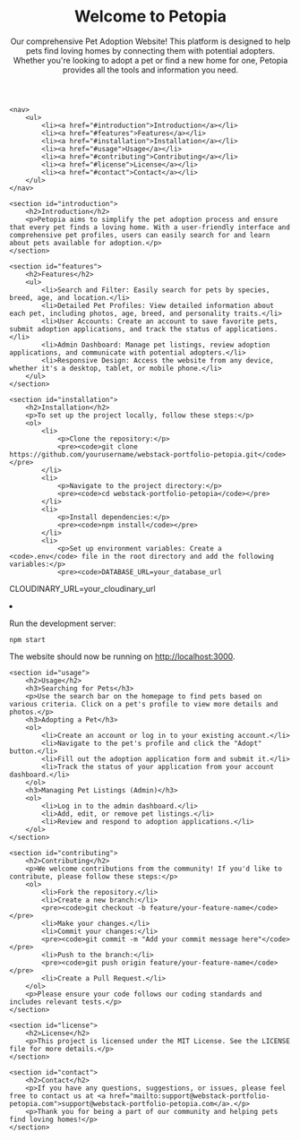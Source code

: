 <!DOCTYPE html>
<html lang="en">
<head>
    <meta charset="UTF-8">
    <meta name="viewport" content="width=device-width, initial-scale=1.0">
    <title>Petopia - Pet Adoption Website</title>
</head>
<body>
    <header>
        <h1>Welcome to Petopia</h1>
        <p>Our comprehensive Pet Adoption Website! This platform is designed to help pets find loving homes by connecting them with potential adopters. Whether you're looking to adopt a pet or find a new home for one, Petopia provides all the tools and information you need.</p>
    </header>

    <nav>
        <ul>
            <li><a href="#introduction">Introduction</a></li>
            <li><a href="#features">Features</a></li>
            <li><a href="#installation">Installation</a></li>
            <li><a href="#usage">Usage</a></li>
            <li><a href="#contributing">Contributing</a></li>
            <li><a href="#license">License</a></li>
            <li><a href="#contact">Contact</a></li>
        </ul>
    </nav>

    <section id="introduction">
        <h2>Introduction</h2>
        <p>Petopia aims to simplify the pet adoption process and ensure that every pet finds a loving home. With a user-friendly interface and comprehensive pet profiles, users can easily search for and learn about pets available for adoption.</p>
    </section>

    <section id="features">
        <h2>Features</h2>
        <ul>
            <li>Search and Filter: Easily search for pets by species, breed, age, and location.</li>
            <li>Detailed Pet Profiles: View detailed information about each pet, including photos, age, breed, and personality traits.</li>
            <li>User Accounts: Create an account to save favorite pets, submit adoption applications, and track the status of applications.</li>
            <li>Admin Dashboard: Manage pet listings, review adoption applications, and communicate with potential adopters.</li>
            <li>Responsive Design: Access the website from any device, whether it's a desktop, tablet, or mobile phone.</li>
        </ul>
    </section>

    <section id="installation">
        <h2>Installation</h2>
        <p>To set up the project locally, follow these steps:</p>
        <ol>
            <li>
                <p>Clone the repository:</p>
                <pre><code>git clone https://github.com/yourusername/webstack-portfolio-petopia.git</code></pre>
            </li>
            <li>
                <p>Navigate to the project directory:</p>
                <pre><code>cd webstack-portfolio-petopia</code></pre>
            </li>
            <li>
                <p>Install dependencies:</p>
                <pre><code>npm install</code></pre>
            </li>
            <li>
                <p>Set up environment variables: Create a <code>.env</code> file in the root directory and add the following variables:</p>
                <pre><code>DATABASE_URL=your_database_url
CLOUDINARY_URL=your_cloudinary_url</code></pre>
            </li>
            <li>
                <p>Run the development server:</p>
                <pre><code>npm start</code></pre>
                <p>The website should now be running on <a href="http://localhost:3000" target="_blank">http://localhost:3000</a>.</p>
            </li>
        </ol>
    </section>

    <section id="usage">
        <h2>Usage</h2>
        <h3>Searching for Pets</h3>
        <p>Use the search bar on the homepage to find pets based on various criteria. Click on a pet's profile to view more details and photos.</p>
        <h3>Adopting a Pet</h3>
        <ol>
            <li>Create an account or log in to your existing account.</li>
            <li>Navigate to the pet's profile and click the "Adopt" button.</li>
            <li>Fill out the adoption application form and submit it.</li>
            <li>Track the status of your application from your account dashboard.</li>
        </ol>
        <h3>Managing Pet Listings (Admin)</h3>
        <ol>
            <li>Log in to the admin dashboard.</li>
            <li>Add, edit, or remove pet listings.</li>
            <li>Review and respond to adoption applications.</li>
        </ol>
    </section>

    <section id="contributing">
        <h2>Contributing</h2>
        <p>We welcome contributions from the community! If you'd like to contribute, please follow these steps:</p>
        <ol>
            <li>Fork the repository.</li>
            <li>Create a new branch:</li>
            <pre><code>git checkout -b feature/your-feature-name</code></pre>
            <li>Make your changes.</li>
            <li>Commit your changes:</li>
            <pre><code>git commit -m "Add your commit message here"</code></pre>
            <li>Push to the branch:</li>
            <pre><code>git push origin feature/your-feature-name</code></pre>
            <li>Create a Pull Request.</li>
        </ol>
        <p>Please ensure your code follows our coding standards and includes relevant tests.</p>
    </section>

    <section id="license">
        <h2>License</h2>
        <p>This project is licensed under the MIT License. See the LICENSE file for more details.</p>
    </section>

    <section id="contact">
        <h2>Contact</h2>
        <p>If you have any questions, suggestions, or issues, please feel free to contact us at <a href="mailto:support@webstack-portfolio-petopia.com">support@webstack-portfolio-petopia.com</a>.</p>
        <p>Thank you for being a part of our community and helping pets find loving homes!</p>
    </section>
</body>
</html>








